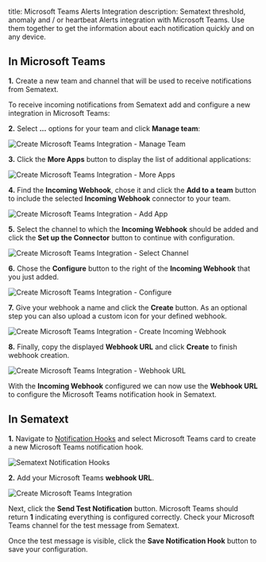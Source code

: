 title: Microsoft Teams Alerts Integration
description: Sematext threshold, anomaly and / or heartbeat Alerts integration with Microsoft Teams. Use them together to get the information about each notification quickly and on any device.

## In Microsoft Teams

**1.** Create a new team and channel that will be used to receive notifications from Sematext.

To receive incoming notifications from Sematext add and configure a new integration in Microsoft Teams:

**2.** Select **...** options for your team and click **Manage team**:

<img class="content-modal-image" alt="Create Microsoft Teams Integration - Manage Team" src="../../images/integrations/create-teams-integration-manage-team.png" title="Create Microsoft Teams Integration - Manage Team">

**3.** Click the **More Apps** button to display the list of additional applications:

<img class="content-modal-image" alt="Create Microsoft Teams Integration - More Apps" src="../../images/integrations/create-teams-integration-more-apps.png" title="Create Microsoft Teams Integration - More Apps">

**4.** Find the **Incoming Webhook**, chose it and click the **Add to a team** button to include the selected **Incoming Webhook** connector to your team.

<img class="content-modal-image" alt="Create Microsoft Teams Integration - Add App" src="../../images/integrations/create-teams-integration-add-app.png" title="Create Microsoft Teams Integration - Add App">

**5.** Select the channel to which the **Incoming Webhook** should be added and click the **Set up the Connector** button to continue with configuration.

<img class="content-modal-image" alt="Create Microsoft Teams Integration - Select Channel" src="../../images/integrations/create-teams-integration-select-channel.png" title="Create Microsoft Teams Integration - Select Channel">

**6.** Chose the **Configure** button to the right of the **Incoming Webhook** that you just added.

<img class="content-modal-image" alt="Create Microsoft Teams Integration - Configure" src="../../images/integrations/create-teams-integration-configure.png" title="Create Microsoft Teams Integration - Configure">

**7.** Give your webhook a name and click the **Create** button. As an optional step you can also upload a custom icon for your defined webhook. 

<img class="content-modal-image" alt="Create Microsoft Teams Integration - Create Incoming Webhook" src="../../images/integrations/create-teams-integration-create-incoming-webhook.png" title="Create Microsoft Teams Integration - Create Incoming Webhook">

**8.** Finally, copy the displayed **Webhook URL** and click **Create** to finish webhook creation.

<img class="content-modal-image" alt="Create Microsoft Teams Integration - Webhook URL" src="../../images/integrations/create-teams-integration-webhook-url.png" title="Create Microsoft Teams Integration - Webhook URL">

With the **Incoming Webhook** configured we can now use the **Webhook URL** to configure the Microsoft Teams notification hook in Sematext.

## In Sematext

**1.** Navigate to [Notification Hooks](https://apps.sematext.com/ui/webhook-create) and select Microsoft Teams card to create a new Microsoft Teams notification hook.

![Sematext Notification Hooks](https://sematext.com/docs/images/integrations/sematext-notification-hooks.png  "Sematext Notification Hook")

**2.** Add your Microsoft Teams **webhook URL**. 

<img class="content-modal-image" alt="Create Microsoft Teams Integration" src="../../images/integrations/create-teams-integration.png" title="Create Microsoft Teams Integration">

Next, click the **Send Test Notification** button. Microsoft Teams should return **1** indicating everything is configured correctly. Check your Microsoft Teams channel for the test message from Sematext. 

Once the test message is visible, click the **Save Notification Hook** button to save your configuration. 